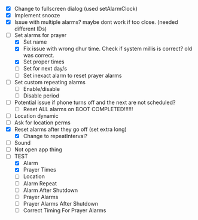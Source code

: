 - [x] Change to fullscreen dialog (used setAlarmClock)
- [x] Implement snooze
- [x] Issue with multiple alarms? maybe dont work if too close. (needed different IDs)
- [ ] Set alarms for prayer
  - [x] Set name
  - [x] Fix issue with wrong dhur time. Check if system millis is correct? old was correct.
  - [x] Set proper times
  - [ ] Set for next day/s
  - [ ] Set inexact alarm to reset prayer alarms
- [ ] Set custom repeating alarms
  - [ ] Enable/disable
  - [ ] Disable period
- [ ] Potential issue if phone turns off and the next are not scheduled?
  - [ ] Reset ALL alarms on BOOT COMPLETED!!!!!!
- [ ] Location dynamic
- [ ] Ask for location perms
- [x] Reset alarms after they go off (set extra long)
  - [x] Change to repeatInterval?
- [ ] Sound
- [ ] Not open app thing
- [ ] TEST
  - [x] Alarm
  - [x] Prayer Times
  - [ ] Location 
  - [ ] Alarm Repeat
  - [ ] Alarm After Shutdown
  - [ ] Prayer Alarms
  - [ ] Prayer Alarms After Shutdown
  - [ ] Correct Timing For Prayer Alarms